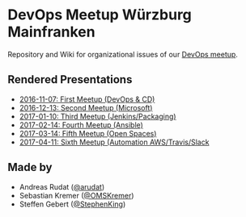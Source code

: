 # DevOps Meetup Würzburg Mainfranken

Repository and Wiki for organizational issues of our [DevOps meetup](https://www.meetup.com/de-DE/DevOps-Wuerzburg-Mainfranken/).

## Rendered Presentations

- [2016-11-07: First Meetup (DevOps & CD)](https://meetup-devops-wue.github.io/orga/2016-11-07_first_meetup_uniwue/)
- [2016-12-13: Second Meetup (Microsoft)](https://meetup-devops-wue.github.io/orga/2016-12-13_second_meetup_uniwue/)
- [2017-01-10: Third Meetup (Jenkins/Packaging)](https://meetup-devops-wue.github.io/orga/2017-01-10_third_meetup_mayflowerwue/)
- [2017-02-14: Fourth Meetup (Ansible)](https://meetup-devops-wue.github.io/orga/2017-02-14_fourth_meetup_mayflowerwue/)
- [2017-03-14: Fifth Meetup (Open Spaces)](https://meetup-devops-wue.github.io/orga/2017-03-14_fifth_meetup_uniwue/)
- [2017-04-11: Sixth Meetup (Automation AWS/Travis/Slack](https://meetup-devops-wue.github.io/orga/2017-04-11_sixth_meetup_mayflowerwue/)

## Made by

- Andreas Rudat ([@arudat](https://github.com/arudat))
- Sebastian Kremer ([@OMSKremer](https://github.com/OMSKremer))
- Steffen Gebert ([@StephenKing](https://github.com/Stephenking))

